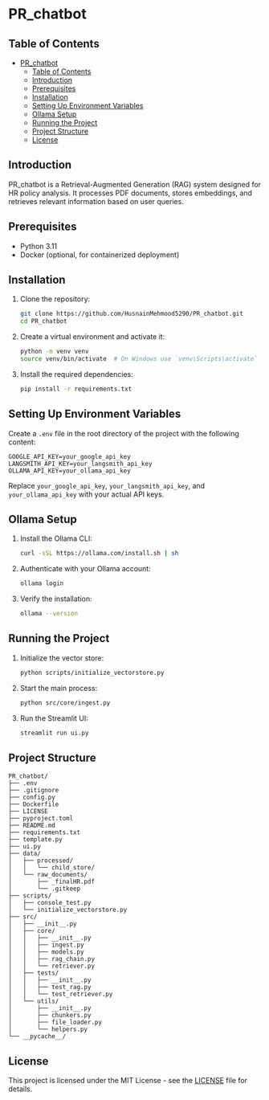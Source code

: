 # PR_chatbot

## Table of Contents
- [PR\_chatbot](#pr_chatbot)
  - [Table of Contents](#table-of-contents)
  - [Introduction](#introduction)
  - [Prerequisites](#prerequisites)
  - [Installation](#installation)
  - [Setting Up Environment Variables](#setting-up-environment-variables)
  - [Ollama Setup](#ollama-setup)
  - [Running the Project](#running-the-project)
  - [Project Structure](#project-structure)
  - [License](#license)

## Introduction
PR_chatbot is a Retrieval-Augmented Generation (RAG) system designed for HR policy analysis. It processes PDF documents, stores embeddings, and retrieves relevant information based on user queries.

## Prerequisites
- Python 3.11
- Docker (optional, for containerized deployment)

## Installation
1. Clone the repository:
    ```sh
    git clone https://github.com/HusnainMehmood5290/PR_chatbot.git
    cd PR_chatbot
    ```

2. Create a virtual environment and activate it:
    ```sh
    python -m venv venv
    source venv/bin/activate  # On Windows use `venv\Scripts\activate`
    ```

3. Install the required dependencies:
    ```sh
    pip install -r requirements.txt
    ```

## Setting Up Environment Variables
Create a `.env` file in the root directory of the project with the following content:
```
GOOGLE_API_KEY=your_google_api_key
LANGSMITH_API_KEY=your_langsmith_api_key
OLLAMA_API_KEY=your_ollama_api_key
```
Replace `your_google_api_key`, `your_langsmith_api_key`, and `your_ollama_api_key` with your actual API keys.

## Ollama Setup
1. Install the Ollama CLI:
    ```sh
    curl -sSL https://ollama.com/install.sh | sh
    ```

2. Authenticate with your Ollama account:
    ```sh
    ollama login
    ```

3. Verify the installation:
    ```sh
    ollama --version
    ```

## Running the Project
1. Initialize the vector store:
    ```sh
    python scripts/initialize_vectorstore.py
    ```

2. Start the main process:
    ```sh
    python src/core/ingest.py
    ```

3. Run the Streamlit UI:
    ```sh
    streamlit run ui.py
    ```

## Project Structure
```
PR_chatbot/
├── .env
├── .gitignore
├── config.py
├── Dockerfile
├── LICENSE
├── pyproject.toml
├── README.md
├── requirements.txt
├── template.py
├── ui.py
├── data/
│   ├── processed/
│   │   └── child_store/
│   └── raw_documents/
│       ├── _finalHR.pdf
│       └── .gitkeep
├── scripts/
│   ├── console_test.py
│   └── initialize_vectorstore.py
├── src/
│   ├── __init__.py
│   ├── core/
│   │   ├── __init__.py
│   │   ├── ingest.py
│   │   ├── models.py
│   │   ├── rag_chain.py
│   │   └── retriever.py
│   ├── tests/
│   │   ├── __init__.py
│   │   ├── test_rag.py
│   │   └── test_retriever.py
│   └── utils/
│       ├── __init__.py
│       ├── chunkers.py
│       ├── file_loader.py
│       └── helpers.py
└── __pycache__/
```

## License
This project is licensed under the MIT License - see the [LICENSE](LICENSE) file for details.